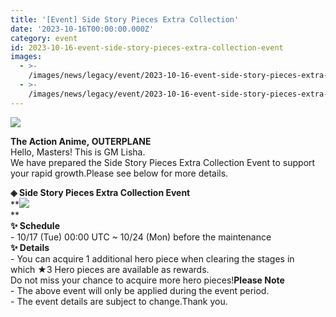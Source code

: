 ```yaml
---
title: '[Event] Side Story Pieces Extra Collection'
date: '2023-10-16T00:00:00.000Z'
category: event
id: 2023-10-16-event-side-story-pieces-extra-collection-event
images:
  - >-
    /images/news/legacy/event/2023-10-16-event-side-story-pieces-extra-collection-event/0501163e19b84f698a4e7dbd99c04fa3.webp
  - >-
    /images/news/legacy/event/2023-10-16-event-side-story-pieces-extra-collection-event/1bc46dadea6f4b7783f4d2bb67e9e49b_002.webp
---
```


![](/images/news/legacy/event/2023-10-16-event-side-story-pieces-extra-collection-event/0501163e19b84f698a4e7dbd99c04fa3.webp)  
  
**The Action Anime, OUTERPLANE**  
Hello, Masters! This is GM Lisha.  
We have prepared the Side Story Pieces Extra Collection Event to support your rapid growth.Please see below for more details.

**◈ Side Story Pieces Extra Collection Event**  
**![](/images/news/legacy/event/2023-10-16-event-side-story-pieces-extra-collection-event/1bc46dadea6f4b7783f4d2bb67e9e49b_002.webp)  
**  
**✨ Schedule**  
\- 10/17 (Tue) 00:00 UTC ~ 10/24 (Mon) before the maintenance  
**✨ Details**  
\- You can acquire 1 additional hero piece when clearing the stages in which ★3 Hero pieces are available as rewards.  
Do not miss your chance to acquire more hero pieces!**Please Note**  
\- The above event will only be applied during the event period.  
\- The event details are subject to change.Thank you.
